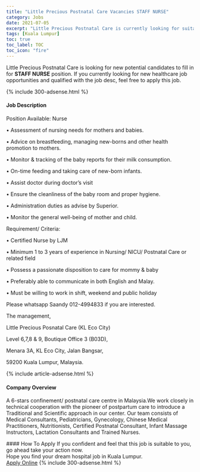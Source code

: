 ```yaml
---
title: "Little Precious Postnatal Care Vacancies STAFF NURSE" 
category: Jobs 
date: 2021-07-05 
excerpt: "Little Precious Postnatal Care is currently looking for suitable person to fill in the STAFF NURSE which positioned at Kuala Lumpur" 
tags: [Kuala Lumpur] 
toc: true 
toc_label: TOC 
toc_icon: "fire" 
--- 
```


<p>Little Precious Postnatal Care is looking for new potential candidates to fill in for <b>STAFF NURSE</b> position. If you currently looking for new healthcare job opportunities and qualified with the job desc, feel free to apply this job.
</p>{% include 300-adsense.html %} 
<div><div><h4>Job Description</h4></div><div><div><span><div><p>Position Available: Nurse</p><p>&#8226;	Assessment of nursing needs for mothers and babies.</p><p>&#8226;	Advice on breastfeeding, managing new-borns and other health promotion to mothers.</p><p>&#8226;	Monitor &amp; tracking of the baby reports for their milk consumption.</p><p>&#8226;	On-time feeding and taking care of new-born infants.</p><p>&#8226;	Assist doctor during doctor&#8217;s visit</p><p>&#8226;	Ensure the cleanliness of the baby room and proper hygiene.</p><p>&#8226;	Administration duties as advise by Superior.</p><p>&#8226;	Monitor the general well-being of mother and child.</p><p>Requirement/ Criteria:</p><p>&#8226;	Certified Nurse by LJM</p><p>&#8226;	Minimum 1 to 3 years of experience in Nursing/ NICU/ Postnatal Care or related field</p><p>&#8226;	Possess a passionate disposition to care for mommy &amp; baby</p><p>&#8226;	Preferably able to communicate in both English and Malay.</p><p>&#8226;	Must be willing to work in shift, weekend and public holiday</p><p>Please whatsapp Saandy 012-4994833 if you are interested.</p><p>The management,</p><p>Little Precious Posnatal Care (KL Eco City)</p><p>Level 6,7,8 &amp; 9, Boutique Office 3 (B03D),&#160;</p><p>Menara 3A, KL Eco City, Jalan Bangsar,&#160;</p><p>59200 Kuala Lumpur, Malaysia.</p></div></span></div></div></div> 
{% include article-adsense.html %} 
<div><div><h4>Company Overview</h4></div><div><div><span><div><p>A 6-stars confinement/ postnatal care centre in Malaysia.We work closely in technical cooperation with the pioneer of postpartum care to introduce a Traditional and Scientific approach in our center. Our team consists of Medical Consultants, Pediatricians, Gynecology, Chinese Medical Practitioners, Nutritionists, Certified Postnatal Consultant, Infant Massage Instructors, Lactation Consultants and Trained Nurses.</p></div></span></div></div></div> 
#### How To Apply 
If you confident and feel that this job is suitable to you, go ahead take your action now. <br/> 
Hope you find your dream hospital job in Kuala Lumpur. <br/> 
<a href="https://www.jobstreet.com.my/en/job/staff-nurse-4605342?jobId=jobstreet-my-job-4605342" class="btn btn--warning" target="_blank" rel="nofollow noopenner">Apply Online</a> 
{% include 300-adsense.html %} 